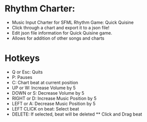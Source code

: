 # Rhythm Charter: 
* Music Input Charter for SFML Rhythm Game: Quick Quisine
* Click through a chart and export it to a json file!
* Edit json file information for Quick Quisine game.
* Allows for addition of other songs and charts

# Hotkeys

* Q or Esc: Quits 
* P: Pauses
* C: Chart beat at current position
* UP or W: Increase Volume by 5
* DOWN or S: Decrease Volume by 5
* RIGHT or D: Increase Music Position by 5
* LEFT or A: Decrease Music Position by 5
* LEFT CLICK on beat: Select beat
* DELETE: If selected, beat will be deleted
** Click and Drag beat